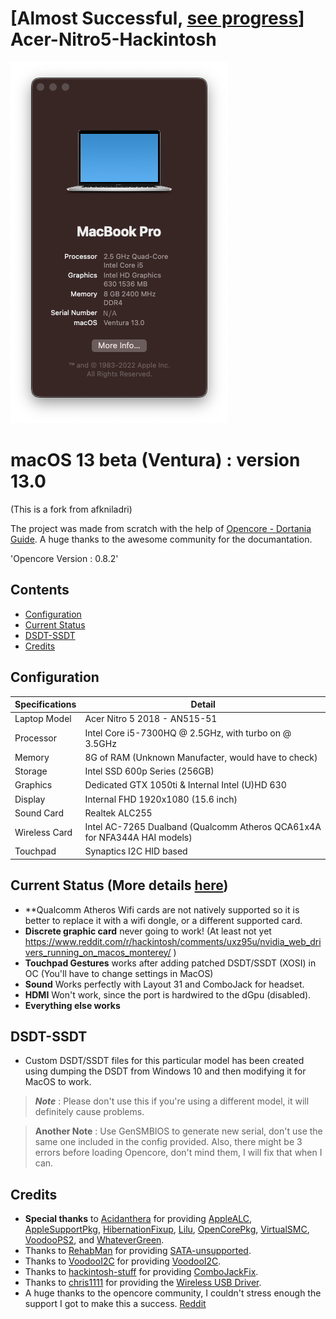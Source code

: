 # [Almost Successful, [see progress](progress.md)] Acer-Nitro5-Hackintosh

![snapshot](snapshot.png)

# macOS 13 beta (Ventura) : version 13.0
(This is a fork from afkniladri)

The project was made from scratch with the help of [Opencore - Dortania Guide](https://dortania.github.io/OpenCore-Install-Guide/). A huge thanks to the awesome community for the documantation.

'Opencore Version : 0.8.2'



## Contents

- [Configuration](#configuration)
- [Current Status](#current-status)
- [DSDT-SSDT](#dsdt-ssdt)
- [Credits](#credits)

## Configuration

| Specifications | Detail                                                  |
| ------------------- | ------------------------------------------- |
| Laptop Model  | Acer Nitro 5 2018 - AN515-51 |
| Processor           | Intel Core i5-7300HQ @ 2.5GHz, with turbo on @ 3.5GHz  |
| Memory              | 8G of RAM (Unknown Manufacter, would have to check) |
| Storage         | Intel SSD 600p Series (256GB)         |
| Graphics        | Dedicated GTX 1050ti & Internal Intel (U)HD 630         |
| Display       | Internal FHD 1920x1080 (15.6 inch)     |
| Sound Card          | Realtek ALC255                             |
| Wireless Card       | Intel AC-7265 Dualband (Qualcomm Atheros QCA61x4A for NFA344A HAI models)         |
| Touchpad            | Synaptics I2C HID based                              |

## Current Status (More details [here](progress.md))
- **Qualcomm Atheros Wifi cards are not natively supported so it is better to replace it with a wifi dongle, or a different supported card.
- **Discrete graphic card** never going to work! (At least not yet https://www.reddit.com/r/hackintosh/comments/uxz95u/nvidia_web_drivers_running_on_macos_monterey/ )
- **Touchpad Gestures** works after adding patched DSDT/SSDT (XOSI) in OC (You'll have to change settings in MacOS)
- **Sound** Works perfectly with Layout 31 and ComboJack for headset.
- **HDMI** Won't work, since the port is hardwired to the dGpu (disabled).
- **Everything else works** 

## DSDT-SSDT
- Custom DSDT/SSDT files for this particular model has been created using dumping the DSDT from Windows 10 and then modifying it for MacOS to work.

> ***Note*** : Please don't use this if you're using a different model, it will definitely cause problems.

> **Another Note** : Use GenSMBIOS to generate new serial, don't use the same one included in the config provided. Also, there might be 3 errors before loading Opencore, don't mind them, I will fix that when I can.

## Credits

- **Special thanks** to [Acidanthera](https://github.com/acidanthera) for providing [AppleALC](https://github.com/acidanthera/AppleALC), [AppleSupportPkg](https://github.com/acidanthera/AppleSupportPkg), [HibernationFixup](https://github.com/acidanthera/HibernationFixup), [Lilu](https://github.com/acidanthera/Lilu), [OpenCorePkg](https://github.com/acidanthera/OpenCorePkg), [VirtualSMC](https://github.com/acidanthera/VirtualSMC), [VoodooPS2](https://github.com/acidanthera/VoodooPS2), and [WhateverGreen](https://github.com/acidanthera/WhateverGreen).
- Thanks to [RehabMan](https://github.com/RehabMan) for providing [SATA-unsupported](https://github.com/RehabMan/hack-tools/tree/master/kexts/SATA-unsupported.kext).
- Thanks to [VoodooI2C](https://github.com/VoodooI2C) for providing [VoodooI2C](https://github.com/VoodooI2C/VoodooI2C).
- Thanks to [hackintosh-stuff](https://github.com/hackintosh-stuff) for providing [ComboJackFix](https://github.com/hackintosh-stuff/ComboJack).
- Thanks to [chris1111](https://github.com/chris1111) for providing the [Wireless USB Driver](https://github.com/chris1111/Wireless-USB-Big-Sur-Adapter).
- A huge thanks to the opencore community, I couldn't stress enough the support I got to make this a success. [Reddit](https://www.reddit.com/r/hackintosh/)
